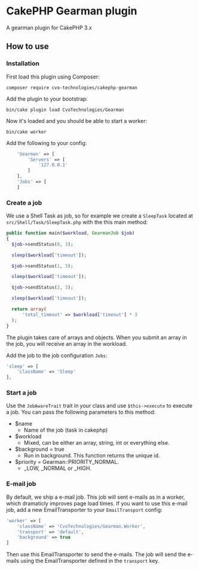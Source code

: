 # CakePHP Gearman plugin
A gearman plugin for CakePHP 3.x

## How to use

### Installation

First load this plugin using Composer:
```
composer require cvo-technologies/cakephp-gearman
```
Add the plugin to your bootstrap:
```
bin/cake plugin load CvoTechnologies/Gearman
```

Now it's loaded and you should be able to start a worker:
```
bin/cake worker
```

Add the following to your config:
```php
    'Gearman' => [
        'Servers' => [
            '127.0.0.1'
        ]
    ],
    'Jobs' => [
    ]
```

### Create a job
We use a Shell Task as job, so for example we create a `SleepTask` located at `src/Shell/Task/SleepTask.php` with the this main method:

```php
public function main($workload, GearmanJob $job)
{
  $job->sendStatus(0, 3);

  sleep($workload['timeout']);

  $job->sendStatus(1, 3);

  sleep($workload['timeout']);

  $job->sendStatus(2, 3);

  sleep($workload['timeout']);

  return array(
      'total_timeout' => $workload['timeout'] * 3
  );
}
```

The plugin takes care of arrays and objects. When you submit an array in the job, you will receive an array in the workload.

Add the job to the job configuration `Jobs`:
```php
'sleep' => [
    'className' => 'Sleep'
],
```

### Start a job
Use the `JobAwareTrait` trait in your class and use `$this->execute` to execute a job. You can pass the following parameters to this method:
* $name
  * Name of the job (task in cakephp)
* $workload
  * Mixed, can be either an array, string, int or everything else.
* $background = true
  * Run in background. This function returns the unique id.
* $priority = Gearman::PRIORITY_NORMAL.
  * _LOW, _NORMAL or _HIGH.

### E-mail job
By default, we ship a e-mail job. This job will sent e-mails as in a worker, which dramaticly improves page load times. If you want to use this e-mail job, add a new EmailTransporter to your `EmailTransport` config:
```php
'worker' => [
    'className' => 'CvoTechnologies/Gearman.Worker',
    'transport' => 'default',
    'background' => true
]
```

Then use this EmailTransporter to send the e-mails. The job will send the e-mails using the EmailTransporter defined in the `transport` key.
